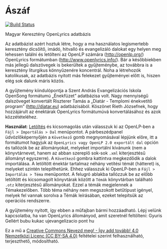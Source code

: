 Ászáf
=====

[![Build Status](https://travis-ci.org/gyuris/aszaf.svg?branch=refactor-build)](https://travis-ci.org/gyuris/aszaf)

Magyar Keresztény OpenLyrics adatbázis

Az adatbázist azért hoztuk létre, hogy a ma használatos legismertebb keresztény 
dicsőítő, imádó, hitvalló és evangelizáló dalokat egy helyen meg lehessen találni 
és letölteni az OpenLP számára (http://openlp.org/) OpenLyrics formátumban 
(http://www.openlyrics.info/). Bár a későbbiekben más jellegű dalszövegek is 
bekerültek a gyűjteménybe, az továbbra is a keresztény liturgikus könnyűzenére koncentrál.
Noha a létrehozók katolikusak, az adatbázis nyitott más felekezet gyűjteményei előtt is, 
hiszen elég sok dalunk máris közös.

A gyűjtemény kiindulópontja a Szent András Evangelizációs Iskola OpenSong 
formátumú „Énekfüzet” adatbázisa volt. Nagy mennyiségű dalszöveget konvertált Riszterer Tamás 
a „Diatár - Templomi énekvetítő program” (http://diatar.eu) adatbázisából. Köszönet 
Rieth Józsefnek, hogy hozzájárult az énektárak OpenLyrics formátumúvá 
konvertálásához és azok közzétételéhez.

**Használat**: [Letöltés](https://github.com/gyuris/aszaf/archive/master.zip) és kicsomagolás 
után válasszuk ki az OpenLP-ben a `Fájl > Importálás > Dal` menüpontot. A párbeszédpanel 
üdvözlőképernyőjén a `Következő` gomb megnyomásával lépjünk előre, itt a formátumot 
hagyjuk az `OpenLyrics vagy OpenLP 2.0 exportált dal` opción és tallózók be az állományokat, 
melyeket importálni kívánunk (nem a könyvtárnevet, hanem az abban szereplő sok-sok `.xml` 
kiterjesztésű állományt egyszerre). A `Következő` gombra kattintva megkezdődik a dalok 
importálása. A letöltött énektár tartalmaz néhány vetítési témát (hátteret) is, melyeket 
szintén telepíthetünk. Ehhez válasszuk ki OpenLP-ben a `Fájl > Importálás > Téma` menüpontot. 
A felugró ablakba tallózzuk be az előbb letöltött és kicsomagolt könyvtárak között a `Témák` 
könyvtárban található `.otz` kiterjesztésű állományokat. Ezzel a témák megjelennek a Témakezelőben.
Több téma néhány nem megszokott betűtípust igényel, melyek fel vannak sorolva a Témák leírásában,
ezeket telepítsük az operációs rendszerre.

A gyűjtemény nyitott, így ebben a műfajban bármi hozzáadható. Lépj 
velünk kapcsolatba, ha van OpenLyrics állományod, amit szeretnél
feltölteni: Gyuris Gellért bubu kukac ujevangelizacio pont hu

Ez a mű a [Creative Commons Nevezd meg! - Így add tovább! 4.0 Nemzetközi Licenc (CC BY-SA 4.0)](http://creativecommons.org/licenses/by-sa/4.0/)
feltételei szerint felhasználható, terjeszthető, módosítható.
